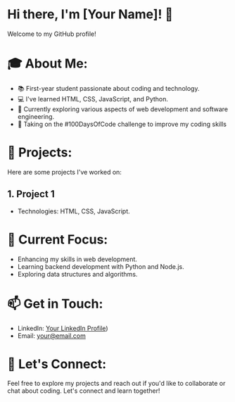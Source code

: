 # Hi there, I'm [Your Name]! 👋

Welcome to my GitHub profile!

# 🎓 About Me:
- 📚 First-year student passionate about coding and technology.
- 💻 I've learned HTML, CSS, JavaScript, and Python.
- 🌱 Currently exploring various aspects of web development and software engineering.
- 🚀 Taking on the #100DaysOfCode challenge to improve my coding skills

# 🚀 Projects:
Here are some projects I've worked on:

## 1. Project 1
   - Technologies: HTML, CSS, JavaScript.

# 🔭 Current Focus:
- Enhancing my skills in web development.
- Learning backend development with Python and Node.js.
- Exploring data structures and algorithms.

# 📫 Get in Touch:
- LinkedIn: [Your LinkedIn Profile](https://www.linkedin.com/in/mummadishivaganesh/))
- Email: your@email.com

# 🌟 Let's Connect:
Feel free to explore my projects and reach out if you'd like to collaborate or chat about coding. Let's connect and learn together!

<!---- 👋 Hi, I’m @Mummadi-shiva-ganesh
- 👀 I’m interested in AI/ML
- 🌱 I’m currently learning Python
- 💞️ I’m looking to collaborate on who are interested in coding challenges 
- 📫 How to reach me shivaganeshmummadi7@gmail.com
- ⚡ Fun fact: I can centre a div..


Mummadi-shiva-ganesh/Mummadi-shiva-ganesh is a ✨ special ✨ repository because its `README.md` (this file) appears on your GitHub profile.
You can click the Preview link to take a look at your changes.
--->
